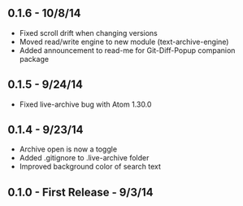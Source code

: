 
## 0.1.6 - 10/8/14
* Fixed scroll drift when changing versions
* Moved read/write engine to new module (text-archive-engine)
* Added announcement to read-me for Git-Diff-Popup companion package

## 0.1.5 - 9/24/14
* Fixed live-archive bug with Atom 1.30.0

## 0.1.4 - 9/23/14
* Archive open is now a toggle
* Added .gitignore to .live-archive folder
* Improved background color of search text

## 0.1.0 - First Release - 9/3/14
